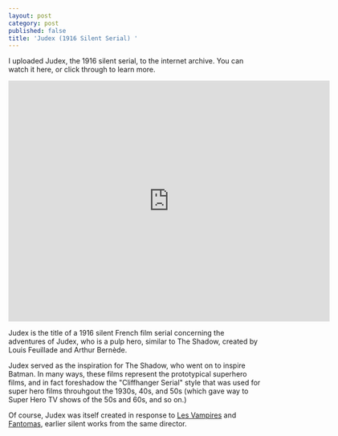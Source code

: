 ```yaml
---
layout: post
category: post
published: false
title: 'Judex (1916 Silent Serial) '
---
```

I uploaded Judex, the 1916 silent serial, to the internet archive. You can watch it here, or click through to learn more. 
<iframe src="https://archive.org/embed/JudexEpisode01LOmbreMystrieuse1916" width="640" height="480" frameborder="0" webkitallowfullscreen="true" mozallowfullscreen="true" allowfullscreen></iframe>

Judex is the title of a 1916 silent French film serial concerning the adventures of Judex, who is a pulp hero, similar to The Shadow, created by Louis Feuillade and Arthur Bernède.

Judex served as the inspiration for The Shadow, who went on to inspire Batman. In many ways, these films represent the prototypical superhero films, and in fact foreshadow the "Cliffhanger Serial" style that was used for super hero films throuhgout the 1930s, 40s, and 50s (which gave way to Super Hero TV shows of the 50s and 60s, and so on.) 

Of course, Judex was itself created in response to [Les Vampires](https://en.wikipedia.org/wiki/Les_Vampires) and [Fantomas](https://en.wikipedia.org/wiki/Fant%C3%B4mas_(1913_serial)), earlier silent works from the same director.

